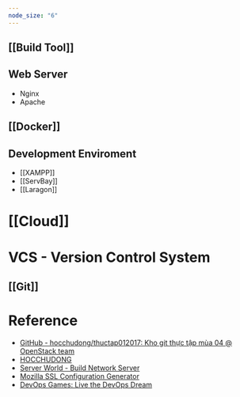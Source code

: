 ```yaml
---
node_size: "6"
---
```

## [[Build Tool]]
## Web Server
- Nginx
- Apache

## [[Docker]]

## Development Enviroment
- [[XAMPP]]
- [[ServBay]]
- [[Laragon]]

# [[Cloud]]

# VCS - Version Control System
## [[Git]]

# Reference
- [GitHub - hocchudong/thuctap012017: Kho git thực tập mùa 04 @ OpenStack team](https://github.com/hocchudong/thuctap012017/tree/master)
- [HOCCHUDONG](https://github.com/orgs/hocchudong/repositories?page=1)
- [Server World - Build Network Server](https://www.server-world.info/en/)
- [Mozilla SSL Configuration Generator](https://ssl-config.mozilla.org/)
- [DevOps Games: Live the DevOps Dream](https://devops.games/)